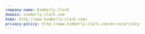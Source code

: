 ```yaml
---
company-name: Kimberly-Clark
domain: kimberly-clark.com
home: http://www.kimberly-clark.com/
privacy-policy: http://www.kimberly-clark.com/en-us/privacy
---
```




